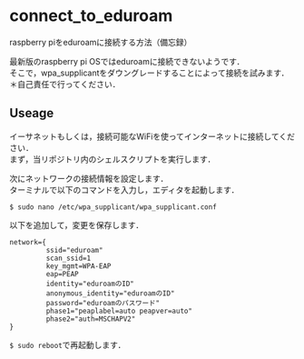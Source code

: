 # connect_to_eduroam
raspberry piをeduroamに接続する方法（備忘録）

最新版のraspberry pi OSではeduroamに接続できないようです．<br>
そこで，wpa_supplicantをダウングレードすることによって接続を試みます．<br>
＊自己責任で行ってください．

## Useage
イーサネットもしくは，接続可能なWiFiを使ってインターネットに接続してください．<br>
まず，当リポジトリ内のシェルスクリプトを実行します．

次にネットワークの接続情報を設定します．<br>
ターミナルで以下のコマンドを入力し，エディタを起動します．<br>
```
$ sudo nano /etc/wpa_supplicant/wpa_supplicant.conf
```
以下を追加して，変更を保存します．
```
network={
         ssid="eduroam"
         scan_ssid=1
         key_mgmt=WPA-EAP
         eap=PEAP
         identity="eduroamのID"
         anonymous_identity="eduroamのID"
         password="eduroamのパスワード"
         phase1="peaplabel=auto peapver=auto"
         phase2="auth=MSCHAPV2"
}
```
`$ sudo reboot`で再起動します．
